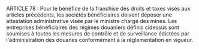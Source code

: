ARTICLE 78 : Pour le bénéfice de la franchise des droits et taxes
visés aux articles précédents, les sociétés bénéficiaires doivent
déposer une attestation administrative visée par le ministre chargé des
mines.
Les entreprises bénéficiaires des régimes douaniers définis cidessus
sont soumises à toutes les mesures de contrôle et de surveillance
édictées par l'administration des douanes conformément à la
réglementation en vigueur.